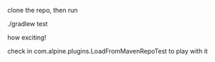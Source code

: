 clone the repo, then run

./gradlew test

how exciting!

check in com.alpine.plugins.LoadFromMavenRepoTest to play with it

